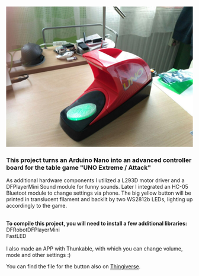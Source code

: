 ![UNO](https://github.com/donjoergo/UnoExtremeExtreme/blob/master/Images/UNO_Extreme.jpg "UNO ExtremeExtreme")

### This project turns an Arduino Nano into an advanced controller board for the table game "UNO Extreme / Attack"

As additional hardware components I utilized a L293D motor driver and a DFPlayerMini Sound module for funny sounds.
Later I integrated an HC-05 Bluetoot module to change settings via phone.
The big yellow button will be printed in translucent filament and backlit by two WS2812b LEDs, lighting up accordingly to the game.
<br /><br />

**To compile this project, you will need to install a few additional libraries:**
<br />
  DFRobotDFPlayerMini <br /> 
  FastLED
<br /><br />
I also made an APP with Thunkable, with which you can change volume, mode and other settings :)
  
You can find the file for the button also on <a href="https://www.thingiverse.com/thing:2492998">Thingiverse</a>.
